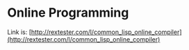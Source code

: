 
# Online Programming
Link is: [http://rextester.com/l/common_lisp_online_compiler](http://rextester.com/l/common_lisp_online_compiler)

